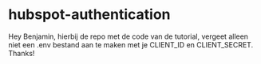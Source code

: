 # hubspot-authentication
Hey Benjamin, hierbij de repo met de code van de tutorial, vergeet alleen niet een .env bestand aan te maken met je CLIENT_ID en CLIENT_SECRET. Thanks!
